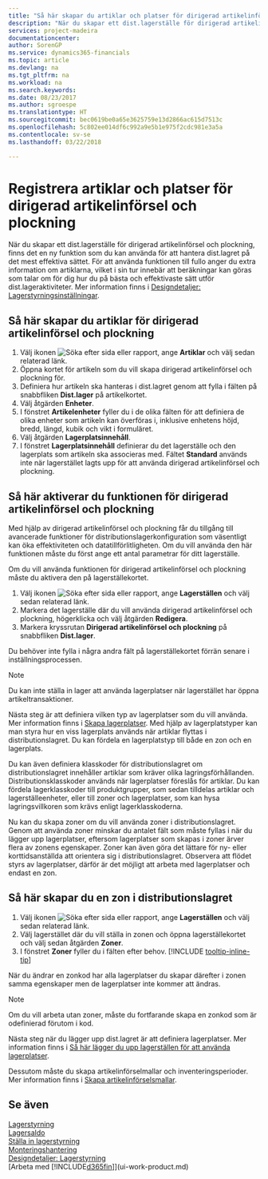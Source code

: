 ```yaml
---
title: "Så här skapar du artiklar och platser för dirigerad artikelinförsel och plockning | Microsoft Docs"
description: "När du skapar ett dist.lagerställe för dirigerad artikelinförsel och plockning, finns det en ny funktion som du kan använda för att hantera dist.lagret på det mest effektiva sättet."
services: project-madeira
documentationcenter: 
author: SorenGP
ms.service: dynamics365-financials
ms.topic: article
ms.devlang: na
ms.tgt_pltfrm: na
ms.workload: na
ms.search.keywords: 
ms.date: 08/23/2017
ms.author: sgroespe
ms.translationtype: HT
ms.sourcegitcommit: bec0619be0a65e3625759e13d2866ac615d7513c
ms.openlocfilehash: 5c802ee014df6c992a9e5b1e975f2cdc981e3a5a
ms.contentlocale: sv-se
ms.lasthandoff: 03/22/2018

---
```

# <a name="set-up-items-and-locations-for-directed-put-away-and-pick"></a>Registrera artiklar och platser för dirigerad artikelinförsel och plockning
När du skapar ett dist.lagerställe för dirigerad artikelinförsel och plockning, finns det en ny funktion som du kan använda för att hantera dist.lagret på det mest effektiva sättet. För att använda funktionen till fullo anger du extra information om artiklarna, vilket i sin tur innebär att beräkningar kan göras som talar om för dig hur du på bästa och effektivaste sätt utför dist.lageraktiviteter. Mer information finns i [Designdetaljer: Lagerstyrningsinställningar](design-details-warehouse-setup.md).

## <a name="to-set-up-an-item-for-directed-put-away-and-pick"></a>Så här skapar du artiklar för dirigerad artikelinförsel och plockning  
1.  Välj ikonen ![Söka efter sida eller rapport](media/ui-search/search_small.png "Ikonen Söka efter sida eller rapport"), ange **Artiklar** och välj sedan relaterad länk.  
2.  Öppna kortet för artikeln som du vill skapa dirigerad artikelinförsel och plockning för.
3. Definiera hur artikeln ska hanteras i dist.lagret genom att fylla i fälten på snabbfliken **Dist.lager** på artikelkortet.  
4.  Välj åtgärden **Enheter**.
5. I fönstret **Artikelenheter** fyller du i de olika fälten för att definiera de olika enheter som artikeln kan överföras i, inklusive enhetens höjd, bredd, längd, kubik och vikt i formuläret.
6. Välj åtgärden **Lagerplatsinnehåll**.
7. I fönstret **Lagerplatsinnehåll** definierar du det lagerställe och den lagerplats som artikeln ska associeras med. Fältet **Standard** används inte när lagerstället lagts upp för att använda dirigerad artikelinförsel och plockning.  

## <a name="to-activate-directed-put-away-and-pick-functionality"></a>Så här aktiverar du funktionen för dirigerad artikelinförsel och plockning  
Med hjälp av dirigerad artikelinförsel och plockning får du tillgång till avancerade funktioner för distributionslagerkonfiguration som väsentligt kan öka effektiviteten och datatillförlitligheten. Om du vill använda den här funktionen måste du först ange ett antal parametrar för ditt lagerställe.  

Om du vill använda funktionen för dirigerad artikelinförsel och plockning måste du aktivera den på lagerställekortet.    
1.  Välj ikonen ![Söka efter sida eller rapport](media/ui-search/search_small.png "Ikonen Söka efter sida eller rapport"), ange **Lagerställen** och välj sedan relaterad länk.  
2.  Markera det lagerställe där du vill använda dirigerad artikelinförsel och plockning, högerklicka och välj åtgärden **Redigera**.  
3.  Markera kryssrutan **Dirigerad artikelinförsel och plockning** på snabbfliken **Dist.lager**.  

Du behöver inte fylla i några andra fält på lagerställekortet förrän senare i inställningsprocessen.  

> [!NOTE]  
>  Du kan inte ställa in lager att använda lagerplatser när lagerstället har öppna artikeltransaktioner.  

Nästa steg är att definiera vilken typ av lagerplatser som du vill använda. Mer information finns i [Skapa lagerplatser](warehouse-how-to-set-up-bin-types.md). Med hjälp av lagerplatstyper kan man styra hur en viss lagerplats används när artiklar flyttas i distributionslagret. Du kan fördela en lagerplatstyp till både en zon och en lagerplats.  

Du kan även definiera klasskoder för distributionslagret om distributionslagret innehåller artiklar som kräver olika lagringsförhållanden. Distributionsklasskoder används när lagerplatser föreslås för artiklar. Du kan fördela lagerklasskoder till produktgrupper, som sedan tilldelas artiklar och lagerställeenheter, eller till zoner och lagerplatser, som kan hysa lagringsvillkoren som krävs enligt lagerklasskoderna.  

Nu kan du skapa zoner om du vill använda zoner i distributionslagret. Genom att använda zoner minskar du antalet fält som måste fyllas i när du lägger upp lagerplatser, eftersom lagerplatser som skapas i zoner ärver flera av zonens egenskaper. Zoner kan även göra det lättare för ny- eller korttidsanställda att orientera sig i distributionslagret. Observera att flödet styrs av lagerplatser, därför är det möjligt att arbeta med lagerplatser och endast en zon.  

## <a name="to-set-up-a-zone-in-your-warehouse"></a>Så här skapar du en zon i distributionslagret  
1. Välj ikonen ![Söka efter sida eller rapport](media/ui-search/search_small.png "Ikonen Söka efter sida eller rapport"), ange **Lagerställen** och välj sedan relaterad länk.  
2. Välj lagerstället där du vill ställa in zonen och öppna lagerställekortet och välj sedan åtgärden **Zoner**.  
3. I fönstret **Zoner** fyller du i fälten efter behov. [!INCLUDE [tooltip-inline-tip](includes/tooltip-inline-tip_md.md)]  

När du ändrar en zonkod har alla lagerplatser du skapar därefter i zonen samma egenskaper men de lagerplatser inte kommer att ändras.  

> [!NOTE]  
>  Om du vill arbeta utan zoner, måste du fortfarande skapa en zonkod som är odefinierad förutom i kod.  

Nästa steg när du lägger upp dist.lagret är att definiera lagerplatser. Mer information finns i [Så här lägger du upp lagerställen för att använda lagerplatser](warehouse-how-to-set-up-locations-to-use-bins.md).  

Dessutom måste du skapa artikelinförselmallar och inventeringsperioder. Mer information finns i [Skapa artikelinförselsmallar](warehouse-how-to-set-up-put-away-templates.md).  

## <a name="see-also"></a>Se även  
[Lagerstyrning](warehouse-manage-warehouse.md)  
[Lagersaldo](inventory-manage-inventory.md)  
[Ställa in lagerstyrning](warehouse-setup-warehouse.md)     
[Monteringshantering](assembly-assemble-items.md)    
[Designdetaljer: Lagerstyrning](design-details-warehouse-management.md)  
[Arbeta med [!INCLUDE[d365fin](includes/d365fin_md.md)]](ui-work-product.md)  

